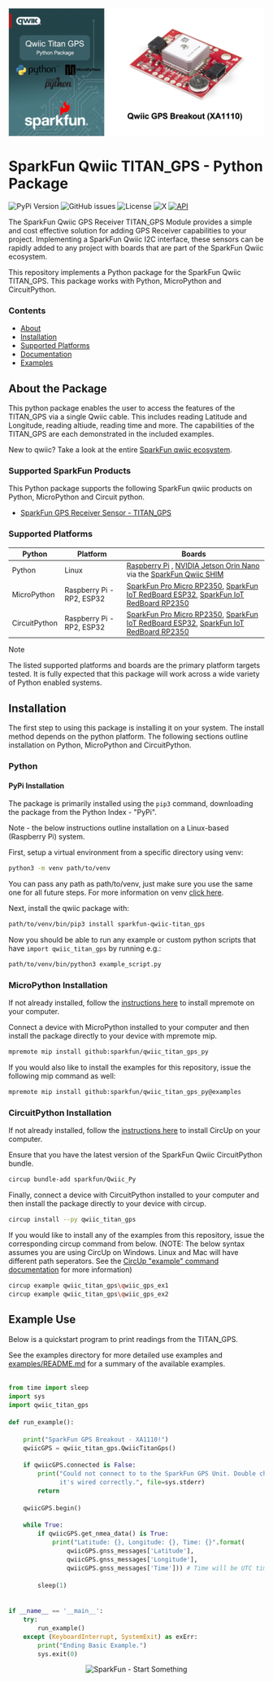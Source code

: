 ![Qwiic TITAN_GPS - Python Package](docs/images/gh-banner.png "qwiic TITAN_GPS Python Package")

# SparkFun Qwiic TITAN_GPS - Python Package

![PyPi Version](https://img.shields.io/pypi/v/sparkfun_qwiic_titan_gps)
![GitHub issues](https://img.shields.io/github/issues/sparkfun/qwiic_titan_gps_py)
![License](https://img.shields.io/github/license/sparkfun/qwiic_titan_gps_py)
![X](https://img.shields.io/twitter/follow/sparkfun)
[![API](https://img.shields.io/badge/API%20Reference-blue)](https://docs.sparkfun.com/qwiic_titan_gps_py/classqwiic__titan__gps_1_1_qwiic_titan_gps.html)

The SparkFun Qwiic GPS Receiver TITAN_GPS Module provides a simple and cost effective solution for adding GPS Receiver capabilities to your project. Implementing a SparkFun Qwiic I2C interface, these sensors can be rapidly added to any project with boards that are part of the SparkFun Qwiic ecosystem.

This repository implements a Python package for the SparkFun Qwiic TITAN_GPS. This package works with Python, MicroPython and CircuitPython.

### Contents

* [About](#about-the-package)
* [Installation](#installation)
* [Supported Platforms](#supported-platforms)
* [Documentation](https://docs.sparkfun.com/qwiic_titan_gps_py/classqwiic__titan__gps_1_1_qwiic_titan_gps.html)
* [Examples](#example-use)

## About the Package

This python package enables the user to access the features of the TITAN_GPS via a single Qwiic cable. This includes reading Latitude and Longitude, reading altiude, reading time and more. The capabilities of the TITAN_GPS are each demonstrated in the included examples.

New to qwiic? Take a look at the entire [SparkFun qwiic ecosystem](https://www.sparkfun.com/qwiic).

### Supported SparkFun Products

This Python package supports the following SparkFun qwiic products on Python, MicroPython and Circuit python. 

* [SparkFun GPS Receiver Sensor - TITAN_GPS](https://www.sparkfun.com/products/14414)

### Supported Platforms

| Python | Platform | Boards |
|--|--|--|
| Python | Linux | [Raspberry Pi](https://www.sparkfun.com/raspberry-pi-5-8gb.html) , [NVIDIA Jetson Orin Nano](https://www.sparkfun.com/nvidia-jetson-orin-nano-developer-kit.html) via the [SparkFun Qwiic SHIM](https://www.sparkfun.com/sparkfun-qwiic-shim-for-raspberry-pi.html) |
| MicroPython | Raspberry Pi - RP2, ESP32 | [SparkFun Pro Micro RP2350](https://www.sparkfun.com/sparkfun-pro-micro-rp2350.html), [SparkFun IoT RedBoard ESP32](https://www.sparkfun.com/sparkfun-iot-redboard-esp32-development-board.html), [SparkFun IoT RedBoard RP2350](https://www.sparkfun.com/sparkfun-iot-redboard-rp2350.html)
|CircuitPython | Raspberry Pi - RP2, ESP32 | [SparkFun Pro Micro RP2350](https://www.sparkfun.com/sparkfun-pro-micro-rp2350.html), [SparkFun IoT RedBoard ESP32](https://www.sparkfun.com/sparkfun-iot-redboard-esp32-development-board.html), [SparkFun IoT RedBoard RP2350](https://www.sparkfun.com/sparkfun-iot-redboard-rp2350.html)

> [!NOTE]
> The listed supported platforms and boards are the primary platform targets tested. It is fully expected that this package will work across a wide variety of Python enabled systems. 

## Installation 

The first step to using this package is installing it on your system. The install method depends on the python platform. The following sections outline installation on Python, MicroPython and CircuitPython.

### Python 

#### PyPi Installation

The package is primarily installed using the `pip3` command, downloading the package from the Python Index - "PyPi". 

Note - the below instructions outline installation on a Linux-based (Raspberry Pi) system.

First, setup a virtual environment from a specific directory using venv:
```sh
python3 -m venv path/to/venv
```
You can pass any path as path/to/venv, just make sure you use the same one for all future steps. For more information on venv [click here](https://docs.python.org/3/library/venv.html).

Next, install the qwiic package with:
```sh
path/to/venv/bin/pip3 install sparkfun-qwiic-titan_gps
```
Now you should be able to run any example or custom python scripts that have `import qwiic_titan_gps` by running e.g.:
```sh
path/to/venv/bin/python3 example_script.py
```

### MicroPython Installation
If not already installed, follow the [instructions here](https://docs.micropython.org/en/latest/reference/mpremote.html) to install mpremote on your computer.

Connect a device with MicroPython installed to your computer and then install the package directly to your device with mpremote mip.
```sh
mpremote mip install github:sparkfun/qwiic_titan_gps_py
```

If you would also like to install the examples for this repository, issue the following mip command as well:
```sh
mpremote mip install github:sparkfun/qwiic_titan_gps_py@examples
```

### CircuitPython Installation
If not already installed, follow the [instructions here](https://docs.circuitpython.org/projects/circup/en/latest/#installation) to install CircUp on your computer.

Ensure that you have the latest version of the SparkFun Qwiic CircuitPython bundle. 
```sh
circup bundle-add sparkfun/Qwiic_Py
```

Finally, connect a device with CircuitPython installed to your computer and then install the package directly to your device with circup.
```sh
circup install --py qwiic_titan_gps
```

If you would like to install any of the examples from this repository, issue the corresponding circup command from below. (NOTE: The below syntax assumes you are using CircUp on Windows. Linux and Mac will have different path seperators. See the [CircUp "example" command documentation](https://learn.adafruit.com/keep-your-circuitpython-libraries-on-devices-up-to-date-with-circup/example-command) for more information)

```sh
circup example qwiic_titan_gps\qwiic_gps_ex1
circup example qwiic_titan_gps\qwiic_gps_ex2
```

Example Use
 ---------------
Below is a quickstart program to print readings from the TITAN_GPS.

See the examples directory for more detailed use examples and [examples/README.md](https://github.com/sparkfun/qwiic_titan_gps_py/blob/main/examples/README.md) for a summary of the available examples.

```python

from time import sleep
import sys
import qwiic_titan_gps

def run_example():

    print("SparkFun GPS Breakout - XA1110!")
    qwiicGPS = qwiic_titan_gps.QwiicTitanGps()

    if qwiicGPS.connected is False:
        print("Could not connect to to the SparkFun GPS Unit. Double check that\
              it's wired correctly.", file=sys.stderr)
        return

    qwiicGPS.begin()

    while True:
        if qwiicGPS.get_nmea_data() is True:
            print("Latitude: {}, Longitude: {}, Time: {}".format(
                qwiicGPS.gnss_messages['Latitude'],
                qwiicGPS.gnss_messages['Longitude'],
                qwiicGPS.gnss_messages['Time'])) # Time will be UTC time as a list [hh, mm, ss]

        sleep(1)


if __name__ == '__main__':
    try:
        run_example()
    except (KeyboardInterrupt, SystemExit) as exErr:
        print("Ending Basic Example.")
        sys.exit(0)

```
<p align="center">
<img src="https://cdn.sparkfun.com/assets/custom_pages/3/3/4/dark-logo-red-flame.png" alt="SparkFun - Start Something">
</p>
